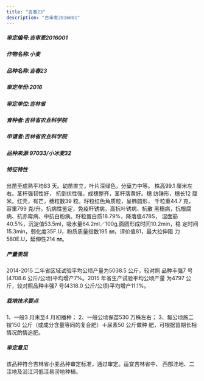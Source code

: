 ```yaml
---
title: "吉春23"
description: "吉审麦2016001"
---
```

##### 审定编号:吉审麦2016001

##### 作物名称:小麦

##### 品种名称:吉春23

##### 审定年份:2016

##### 审定单位:吉林省

##### 育种者:吉林省农业科学院

##### 申请者:吉林省农业科学院

##### 品种来源:97033/小冰麦32

##### 特征特性
出苗至成熟平均83 天。幼苗直立，叶片深绿色，分蘖力中等。
株高99.1 厘米左右。茎秆强韧性好， 抗倒伏性强。成穗整齐，茎秆落黄好。穗
纺锤形，穗长12 厘米。红壳，有芒，穗粒数39 粒。籽粒红色角质粒，呈椭圆形，
千粒重44.7 克，容重799 克/升。抗病性鉴定，免疫秆锈病，高抗叶锈病、抗散
黑穗病，抗根腐病、抗赤霉病、中抗白粉病。籽粒蛋白质18.79%，降落值478S，
湿面筋40.5%，沉淀值53.5ml，吸水量64.2ml／100g,面团形成时间10.2min，稳
定时间15.3min，弱化度35F.U，粉质质量指数195 ㎜，评价值81，最大拉伸阻
力580E.U，延伸性214 ㎜。

##### 产量表现
2014-2015 二年省区域试验平均公顷产量为5038.5 公斤，较对照
品种丰强7 号(4708.6 公斤/公顷)平均增产7%。2015 年省生产试验平均公顷产量
为4797 公斤，较对照品种丰强7 号(4318.0 公斤/公顷)平均增产11.1%。

##### 栽培技术要点
1、一般3 月末至4 月初播种；
2、一般公顷保苗530 万株左右；
3、每公顷施二铵150 公斤（或成分含量等同的复合肥）＋尿素50 公斤做种
肥，可根据苗期长相情况酌情追肥。

##### 审定意见
该品种符合吉林省小麦品种审定标准，通过审定。适宜吉林省中、
西部洼地、二洼地及沿江河低洼易涝地种植。
